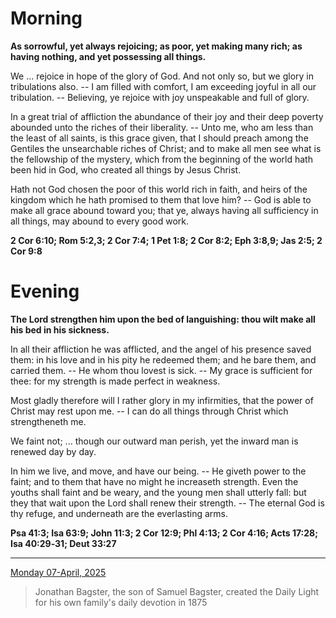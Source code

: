 # Morning

**As sorrowful, yet always rejoicing; as poor, yet making many rich; as having nothing, and yet possessing all things.**
 
We ... rejoice in hope of the glory of God. And not only so, but we glory in tribulations also. -- I am filled with comfort, I am exceeding joyful in all our tribulation. -- Believing, ye rejoice with joy unspeakable and full of glory.
 
In a great trial of affliction the abundance of their joy and their deep poverty abounded unto the riches of their liberality. -- Unto me, who am less than the least of all saints, is this grace given, that I should preach among the Gentiles the unsearchable riches of Christ; and to make all men see what is the fellowship of the mystery, which from the beginning of the world hath been hid in God, who created all things by Jesus Christ.
 
Hath not God chosen the poor of this world rich in faith, and heirs of the kingdom which he hath promised to them that love him? -- God is able to make all grace abound toward you; that ye, always having all sufficiency in all things, may abound to every good work.  

**2 Cor 6:10; Rom 5:2,3; 2 Cor 7:4; 1 Pet 1:8; 2 Cor 8:2; Eph 3:8,9; Jas 2:5; 2 Cor 9:8**

# Evening

**The Lord strengthen him upon the bed of languishing: thou wilt make all his bed in his sickness.**
 
In all their affliction he was afflicted, and the angel of his presence saved them: in his love and in his pity he redeemed them; and he bare them, and carried them. -- He whom thou lovest is sick. -- My grace is sufficient for thee: for my strength is made perfect in weakness.
 
Most gladly therefore will I rather glory in my infirmities, that the power of Christ may rest upon me. -- I can do all things through Christ which strengtheneth me.
 
We faint not; ... though our outward man perish, yet the inward man is renewed day by day.
 
In him we live, and move, and have our being. -- He giveth power to the faint; and to them that have no might he increaseth strength. Even the youths shall faint and be weary, and the young men shall utterly fall: but they that wait upon the Lord shall renew their strength. -- The eternal God is thy refuge, and underneath are the everlasting arms.  

**Psa 41:3; Isa 63:9; John 11:3; 2 Cor 12:9; Phl 4:13; 2 Cor 4:16; Acts 17:28; Isa 40:29‑31; Deut 33:27**

---

[Monday 07-April, 2025](https://t.me/s/daily_light)

> Jonathan Bagster, the son of Samuel Bagster, created the Daily Light for his own family's daily devotion in 1875

